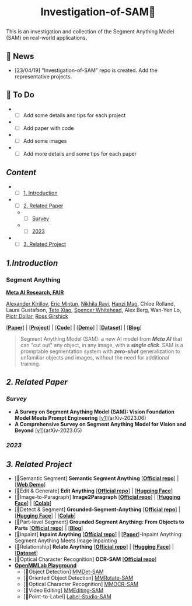 # <p align=center> Investigation-of-SAM🤔</p>
This is an investigation and collection of the Segment Anything Model (SAM) on real-world applications.

## 🎑 News
* [23/04/19] "Investigation-of-SAM" repo is created. Add the representative projects.

## 🍵 To Do
* - [ ] Add some details and tips for each project
* - [ ] Add paper with code
* - [ ] Add some images
* - [ ] Add more details and some tips for each paper

## <span id="head-content"> *Content* </span>
* - [ ] [1. Introduction](#head1)
* - [ ] [2. Related Paper](#head2)
  * - [ ] [Survey](#headsurvey)
  * - [ ] [2023](#head2023)
* - [ ] [3. Related Project](#head3)
  
## <span id="head1"> *1.Introduction* </span>
### Segment Anything
**[Meta AI Research, FAIR](https://ai.facebook.com/research/)**

[Alexander Kirillov](https://alexander-kirillov.github.io/), [Eric Mintun](https://ericmintun.github.io/), [Nikhila Ravi](https://nikhilaravi.com/), [Hanzi Mao](https://hanzimao.me/), Chloe Rolland, Laura Gustafson, [Tete Xiao](https://tetexiao.com), [Spencer Whitehead](https://www.spencerwhitehead.com/), Alex Berg, Wan-Yen Lo, [Piotr Dollar](https://pdollar.github.io/), [Ross Girshick](https://www.rossgirshick.info/)

[[**Paper**](https://ai.facebook.com/research/publications/segment-anything/)] | [[**Project**](https://segment-anything.com/)] | [[**Code**](https://github.com/facebookresearch/segment-anything)] | [[**Demo**](https://segment-anything.com/demo)] | [[**Dataset**](https://segment-anything.com/dataset/index.html)] | [[**Blog**](https://ai.facebook.com/blog/segment-anything-foundation-model-image-segmentation/)]

> Segment Anything Model (SAM): a new AI model from ***Meta AI*** that can "cut out" any object, in any image, with a ***single click***. SAM is a promptable segmentation system with ***zero-shot*** generalization to unfamiliar objects and images, without the need for additional training.

## <span id="head2"> *2. Related Paper* </span>

### <span id="headsurvey"> *Survey* </span>
* **A Survey on Segment Anything Model (SAM): Vision Foundation Model Meets Prompt Engineering** [[v1]](https://arxiv.org/abs/2306.06211)(arXiv-2023.06) 
* **A Comprehensive Survey on Segment Anything Model for Vision and Beyond** [[v1]](https://arxiv.org/abs/2305.08196)(arXiv-2023.05) 


### <span id="head2023"> *2023* </span>

## <span id="head3"> *3. Related Project* </span>
* [🚩Semantic Segment] **Semantic Segment Anything** [[**Official repo**](https://github.com/fudan-zvg/Semantic-Segment-Anything)] | [[**Web Demo**](https://replicate.com/cjwbw/semantic-segment-anything)]
* [🚩Edit & Generate] **Edit Anything** [[**Official repo**](https://github.com/sail-sg/EditAnything)] | [[**Hugging Face**](https://huggingface.co/spaces/shgao/EditAnything)]
* [🚩Image-to-Paragraph] **Image2Paragraph** [[**Official repo**](https://github.com/showlab/Image2Paragraph)] | [[**Hugging Face**](https://huggingface.co/spaces/Awiny/Image2Paragraph)] | [[**Colab**](https://colab.research.google.com/drive/1RCzMgApzbwI6cp_NZGIbHBP_HDslZjeH?usp=sharing)]
* [🚩Detect & Segment] **Grounded-Segment-Anything** [[**Official repo**](https://github.com/IDEA-Research/Grounded-Segment-Anything)] | [[**Hugging Face**](https://huggingface.co/spaces/IDEA-Research/Grounded-SAM)] | [[**Colab**](https://github.com/camenduru/grounded-segment-anything-colab)]
* [🚩Part-level Segment] **Grounded Segment Anything: From Objects to Parts** [[**Official repo**](https://github.com/Cheems-Seminar/grounded-segment-any-parts#grounded-segment-anything-from-objects-to-parts)] | [[**Blog**](https://cheems-seminar.github.io/)]
* [🚩Inpaint] **Inpaint Anything** [[**Official repo**](https://github.com/geekyutao/Inpaint-Anything)] | [[**Paper**](https://arxiv.org/abs/2304.06790)]-Inpaint Anything: Segment Anything Meets Image Inpainting
* [🚩Relationship] **Relate Anything** [[**Official repo**](https://github.com/Luodian/RelateAnything)] | [[**Hugging Face**](https://huggingface.co/spaces/mmlab-ntu/relate-anything-model)] | [[**Dataset**](https://psgdataset.org/)]
* [🚩Optical Character Recognition] **OCR-SAM** [[**Official repo**](https://github.com/yeungchenwa/OCR-SAM)] 
* [**OpenMMLab Playground**](https://github.com/open-mmlab/playground)
  * [🚩Object Detection] [MMDet-SAM](https://github.com/open-mmlab/playground/blob/main/mmdet_sam)
  * [🚩Oriented Object Detection] [MMRotate-SAM](https://github.com/open-mmlab/playground/blob/main/mmrotate_sam)
  * [🚩Optical Character Recognition] [MMOCR-SAM](https://github.com/open-mmlab/playground/blob/main/mmocr_sam)
  * [🚩Video Editing] [MMEditing-SAM](https://github.com/open-mmlab/playground/blob/main/mmediting_sam)
  * [🚩Point-to-Label] [Label-Studio-SAM](https://github.com/open-mmlab/playground/tree/main/label_anything)

